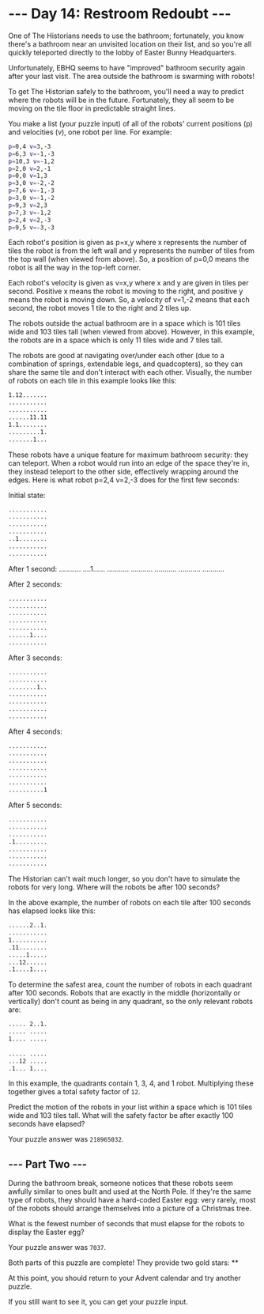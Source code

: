 # --- Day 14: Restroom Redoubt ---

One of The Historians needs to use the bathroom; fortunately, you know there's a bathroom near an unvisited location on their list, and so you're all quickly teleported directly to the lobby of Easter Bunny Headquarters.

Unfortunately, EBHQ seems to have "improved" bathroom security again after your last visit. The area outside the bathroom is swarming with robots!

To get The Historian safely to the bathroom, you'll need a way to predict where the robots will be in the future. Fortunately, they all seem to be moving on the tile floor in predictable straight lines.

You make a list (your puzzle input) of all of the robots' current positions (p) and velocities (v), one robot per line. For example:

```bash
p=0,4 v=3,-3
p=6,3 v=-1,-3
p=10,3 v=-1,2
p=2,0 v=2,-1
p=0,0 v=1,3
p=3,0 v=-2,-2
p=7,6 v=-1,-3
p=3,0 v=-1,-2
p=9,3 v=2,3
p=7,3 v=-1,2
p=2,4 v=2,-3
p=9,5 v=-3,-3
```

Each robot's position is given as p=x,y where x represents the number of tiles the robot is from the left wall and y represents the number of tiles from the top wall (when viewed from above). So, a position of p=0,0 means the robot is all the way in the top-left corner.

Each robot's velocity is given as v=x,y where x and y are given in tiles per second. Positive x means the robot is moving to the right, and positive y means the robot is moving down. So, a velocity of v=1,-2 means that each second, the robot moves 1 tile to the right and 2 tiles up.

The robots outside the actual bathroom are in a space which is 101 tiles wide and 103 tiles tall (when viewed from above). However, in this example, the robots are in a space which is only 11 tiles wide and 7 tiles tall.

The robots are good at navigating over/under each other (due to a combination of springs, extendable legs, and quadcopters), so they can share the same tile and don't interact with each other. Visually, the number of robots on each tile in this example looks like this:

```bash
1.12.......
...........
...........
......11.11
1.1........
.........1.
.......1...
```

These robots have a unique feature for maximum bathroom security: they can teleport. When a robot would run into an edge of the space they're in, they instead teleport to the other side, effectively wrapping around the edges. Here is what robot p=2,4 v=2,-3 does for the first few seconds:

Initial state:

```bash
...........
...........
...........
...........
..1........
...........
...........
```

After 1 second:
...........
....1......
...........
...........
...........
...........
...........

After 2 seconds:

```bash
...........
...........
...........
...........
...........
......1....
...........
```

After 3 seconds:

```bash
...........
...........
........1..
...........
...........
...........
...........
```

After 4 seconds:

```bash
...........
...........
...........
...........
...........
...........
..........1
```

After 5 seconds:

```bash
...........
...........
...........
.1.........
...........
...........
...........
```

The Historian can't wait much longer, so you don't have to simulate the robots for very long. Where will the robots be after 100 seconds?

In the above example, the number of robots on each tile after 100 seconds has elapsed looks like this:

```bash
......2..1.
...........
1..........
.11........
.....1.....
...12......
.1....1....
```

To determine the safest area, count the number of robots in each quadrant after 100 seconds. Robots that are exactly in the middle (horizontally or vertically) don't count as being in any quadrant, so the only relevant robots are:

```bash
..... 2..1.
..... .....
1.... .....
           
..... .....
...12 .....
.1... 1....
```

In this example, the quadrants contain 1, 3, 4, and 1 robot. Multiplying these together gives a total safety factor of `12`.

Predict the motion of the robots in your list within a space which is 101 tiles wide and 103 tiles tall. What will the safety factor be after exactly 100 seconds have elapsed?

Your puzzle answer was `218965032`.

## --- Part Two ---

During the bathroom break, someone notices that these robots seem awfully similar to ones built and used at the North Pole. If they're the same type of robots, they should have a hard-coded Easter egg: very rarely, most of the robots should arrange themselves into a picture of a Christmas tree.

What is the fewest number of seconds that must elapse for the robots to display the Easter egg?

Your puzzle answer was `7037`.

Both parts of this puzzle are complete! They provide two gold stars: **

At this point, you should return to your Advent calendar and try another puzzle.

If you still want to see it, you can get your puzzle input.
